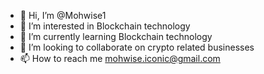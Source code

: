 - 👋 Hi, I’m @Mohwise1
- 👀 I’m interested in Blockchain technology
- 🌱 I’m currently learning Blockchain technology
- 💞️ I’m looking to collaborate on crypto related businesses
- 📫 How to reach me mohwise.iconic@gmail.com

<!---
Mohwise1/Mohwise1 is a ✨ special ✨ repository because its `README.md` (this file) appears on your GitHub profile.
You can click the Preview link to take a look at your changes.
--->
